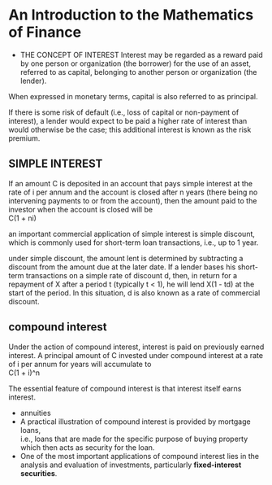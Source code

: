 # An Introduction to the Mathematics of Finance

- THE CONCEPT OF INTEREST
Interest may be regarded as a reward paid by one person or organization (the
borrower) for the use of an asset, referred to as capital, belonging to
another person or organization (the lender).

When expressed in monetary terms, capital is also referred to as principal.

If there is some risk of default (i.e., loss of capital or non-payment of interest),
a lender would expect to be paid a higher rate of interest than would otherwise
be the case; this additional interest is known as the risk premium.

## SIMPLE INTEREST

If an amount C is deposited in an account that pays simple interest at the rate of
i per annum and the account is closed after n years (there being no intervening
payments to or from the account), then the amount paid to the investor when
the account is closed will be \
C(1 + ni)

an important commercial application of simple interest is simple discount, which is commonly used for short-term loan transactions, i.e., up to 1 year.

under simple discount, the amount lent is determined by subtracting a discount from
the amount due at the later date. If a lender bases his short-term transactions on
a simple rate of discount d, then, in return for a repayment of X after a period t
(typically t < 1), he will lend X(1 - td) at the start of the period. In this situation,
d is also known as a rate of commercial discount.

## compound interest

Under the action of compound interest, interest is paid on previously earned
interest. A principal amount of C invested under compound interest at a rate of i per annum for years will accumulate to \
C(1 + i)^n

The essential feature of compound interest is that interest itself earns interest.
- annuities
- A practical illustration of compound interest is provided by mortgage loans, \
  i.e., loans that are made for the specific purpose of buying property which then acts as security for the loan.
- One of the most important applications of compound interest lies in the analysis and evaluation of investments, particularly **fixed-interest securities**.
